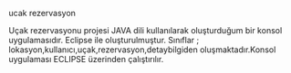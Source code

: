 ucak rezervasyon





Uçak rezervasyonu projesi JAVA dili kullanılarak oluşturduğum bir konsol uygulamasıdır. Eclipse ile oluşturulmuştur. Sınıflar ; lokasyon,kullanıcı,uçak,rezervasyon,detaybilgiden oluşmaktadır.Konsol uygulaması ECLIPSE üzerinden çalıştırılır.
